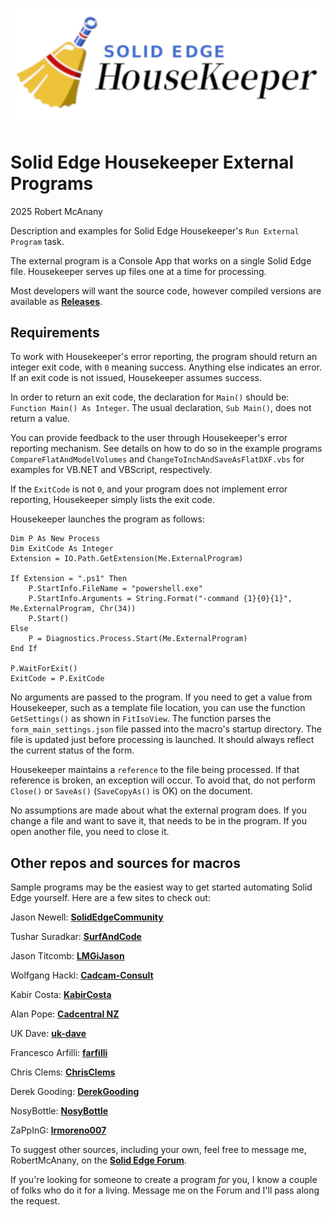 ![Logo](logo.png)

# Solid Edge Housekeeper External Programs
2025 Robert McAnany

Description and examples for Solid Edge Housekeeper's `Run External Program` task.

The external program is a Console App that works on a single Solid Edge file.  Housekeeper serves up files one at a time for processing.  

Most developers will want the source code, however compiled versions are available as [<ins>**Releases**</ins>](https://github.com/rmcanany/HousekeeperExternalPrograms/releases/).

## Requirements

To work with Housekeeper's error reporting, the program should return an integer exit code, with `0` meaning success.  Anything else indicates an error.  If an exit code is not issued, Housekeeper assumes success.

In order to return an exit code, the declaration for `Main()` should be: `Function Main() As Integer`. The usual declaration, `Sub Main()`, does not return a value.

You can provide feedback to the user through Housekeeper's error reporting mechanism.  See details on how to do so in the example programs `CompareFlatAndModelVolumes` and `ChangeToInchAndSaveAsFlatDXF.vbs` for examples for VB.NET and VBScript, respectively.  

If the `ExitCode` is not `0`, and your program does not implement error reporting, Housekeeper simply lists the exit code.

Housekeeper launches the program as follows:

    Dim P As New Process
    Dim ExitCode As Integer
    Extension = IO.Path.GetExtension(Me.ExternalProgram)

    If Extension = ".ps1" Then
        P.StartInfo.FileName = "powershell.exe"
        P.StartInfo.Arguments = String.Format("-command {1}{0}{1}", Me.ExternalProgram, Chr(34))
        P.Start()
    Else
        P = Diagnostics.Process.Start(Me.ExternalProgram)
    End If

    P.WaitForExit()
    ExitCode = P.ExitCode


No arguments are passed to the program. If you need to get a value from Housekeeper, such as a template file location, you can use the function `GetSettings()` as shown in `FitIsoView`. The function parses the `form_main_settings.json` file passed into the macro's startup directory. The file is updated just before processing is launched. It should always reflect the current status of the form.

Housekeeper maintains a `reference` to the file being processed. If that reference is broken, an exception will occur. To avoid that, do not perform `Close()` or `SaveAs()` (`SaveCopyAs()` is OK) on the document.

No assumptions are made about what the external program does. If you change a file and want to save it, that needs to be in the program.  If you open another file, you need to close it. 

## Other repos and sources for macros

Sample programs may be the easiest way to get started automating Solid Edge yourself. Here are a few sites to check out:

Jason Newell: [**SolidEdgeCommunity**](https://github.com/SolidEdgeCommunity)

Tushar Suradkar: [**SurfAndCode**](http://www.surfandcode.in/2014/01/index-of-all-tutorials-on-this-solid.html)

Jason Titcomb: [**LMGiJason**](https://github.com/LMGiJason)

Wolfgang Hackl: [**Cadcam-Consult**](http://cadcam-consult.com/Page_00/index.html)

Kabir Costa: [**KabirCosta**](https://github.com/kabircosta)

Alan Pope: [**Cadcentral NZ**](https://www.cadcentral.co.nz/macros)

UK Dave: [**uk-dave**](https://github.com/uk-dave/SolidEdge)

Francesco Arfilli: [**farfilli**](https://github.com/farfilli)

Chris Clems: [**ChrisClems**](https://github.com/ChrisClems)

Derek Gooding: [**DerekGooding**](https://github.com/DerekGooding)

NosyBottle: [**NosyBottle**](https://github.com/Nosybottle)

ZaPpInG: [**lrmoreno007**](https://github.com/lrmoreno007)


To suggest other sources, including your own, feel free to message me, RobertMcAnany, on the [**Solid Edge Forum**](https://community.sw.siemens.com/s/topic/0TO4O000000MihiWAC/solid-edge).

If you're looking for someone to create a program *for* you, I know a couple of folks who do it for a living.  Message me on the Forum and I'll pass along the request.




